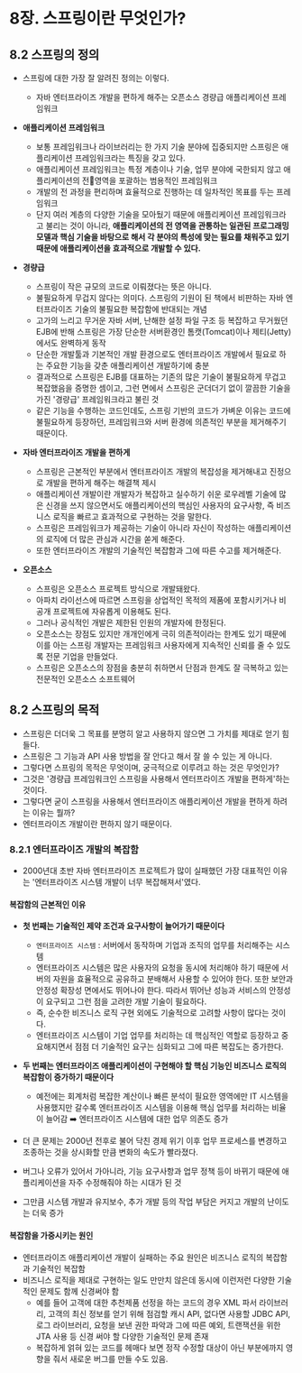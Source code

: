 # 8장. 스프링이란 무엇인가?

## 8.2 스프링의 정의

- 스프링에 대한 가장 잘 알려진 정의는 이렇다.
  - 자바 엔터프라이즈 개발을 편하게 해주는 오픈소스 경량급 애플리케이션 프레임워크

- **애플리케이션 프레임워크**
  - 보통 프레임워크나 라이브러리는 한 가지 기술 분야에 집중되지만 스프링은 애플리케이션 프레임워크라는 특징을 갖고 있다.
  - 애플리케이션 프레임워크는 특정 계층이나 기술, 업무 분야에 국한되지 않고 애플리케이션의 전영역을 포괄하는 범용적인 프레임워크
  - 개발의 전 과정을 편리하며 효율적으로 진행하는 데 일차적인 목표를 두는 프레임워크
  - 단지 여러 계층의 다양한 기술을 모아뒀기 때문에 애플리케이션 프레임워크라고 불리는 것이 아니라, **애플리케이션의 전 영역을 관통하는 일관된 프로그래밍 모델과 핵심 기술을 바탕으로 해서 각 분야의 특성에 맞는 필요를 채워주고 있기 때문에 애플리케이션을 효과적으로 개발할 수 있다.**
- **경량급**
  - 스프링이 작은 규모의 코드로 이뤄졌다는 뜻은 아니다.
  - 불필요하게 무겁지 않다는 의미다. 스프링의 기원이 된 책에서 비판하는 자바 엔터프라이즈 기술의 불필요한 복잡함에 반대되는 개념
  - 고가의 느리고 무거운 자바 서버, 난해한 설정 파일 구조 등 복잡하고 무거웠던 EJB에 반해 스프링은 가장 단순한 서버환경인 톰캣(Tomcat)이나 제티(Jetty)에서도 완벽하게 동작
  - 단순한 개발툴과 기본적인 개발 환경으로도 엔터프라이즈 개발에서 필요로 하는 주요한 기능을 갖춘 애플리케이션 개발하기에 충분
  - 결과적으로 스프링은 EJB를 대표하는 기존의 많은 기술이 불필요하게 무겁고 복잡했음을 증명한 셈이고, 그런 면에서 스프링은 군더더기 없이 깔끔한 기술을 가진 '경량급' 프레임워크라고 불린 것
  - 같은 기능을 수행하는 코드인데도, 스프링 기반의 코드가 가벼운 이유는 코드에 불필요하게 등장하던, 프레임워크와 서버 환경에 의존적인 부분을 제거해주기 때문이다.
- **자바 엔터프라이즈 개발을 편하게**
  - 스프링은 근본적인 부분에서 엔터프라이즈 개발의 복잡성을 제거해내고 진정으로 개발을 편하게 해주는 해결책 제시
  - 애플리케이션 개발이란 개발자가 복잡하고 실수하기 쉬운 로우레벨 기술에 많은 신경을 쓰지 않으면서도 애플리케이션의 핵심인 사용자의 요구사항, 즉 비즈니스 로직을 빠르고 효과적으로 구현하는 것을 말한다.
  - 스프링은 프레임워크가 제공하는 기술이 아니라 자신이 작성하는 애플리케이션의 로직에 더 많은 관심과 시간을 쏟게 해준다.
  - 또한 엔터프라이즈 개발의 기술적인 복잡함과 그에 따른 수고를 제거해준다.
- **오픈소스**
  - 스프링은 오픈소스 프로젝트 방식으로 개발돼왔다.
  - 아파치 라이선스에 따르면 스프링을 상업적인 목적의 제품에 포함시키거나 비공개 프로젝트에 자유롭게 이용해도 된다.
  - 그러나 공식적인 개발은 제한된 인원의 개발자에 한정된다.
  - 오픈소스는 장점도 있지만 개개인에게 극히 의존적이라는 한계도 있기 때문에 이를 아는 스프링 개발자는 프레임워크 사용자에게 지속적인 신뢰를 줄 수 있도록 전문 기업을 만들었다. 
  - 스프링은 오픈소스의 장점을 충분히 취하면서 단점과 한계도 잘 극복하고 있는 전문적인 오픈소스 소프트웨어

## 8.2 스프링의 목적
- 스프링은 더더욱 그 목표를 분명히 알고 사용하지 않으면 그 가치를 제대로 얻기 힘들다.
- 스프링은 그 기능과 API 사용 방법을 잘 안다고 해서 잘 쓸 수 있는 게 아니다.
- 그렇다면 스프링의 목적은 무엇이며, 궁극적으로 이루려고 하는 것은 무엇인가?
- 그것은 '경량급 프레임워크인 스프링을 사용해서 엔터프라이즈 개발을 편하게'하는 것이다.
- 그렇다면 굳이 스프링을 사용해서 엔터프라이즈 애플리케이션 개발을 편하게 하려는 이유는 뭘까?
- 엔터프라이즈 개발이란 편하지 않기 때문이다.

### 8.2.1 엔터프라이즈 개발의 복잡함
- 2000년대 초반 자바 엔터프라이즈 프로젝트가 많이 실패했던 가장 대표적인 이유는 '엔터프라이즈 시스템 개발이 너무 복잡해져서'였다.

#### 복잡함의 근본적인 이유
- **첫 번째는 기술적인 제약 조건과 요구사항이 늘어가기 때문이다**
  - `엔터프라이즈 시스템` : 서버에서 동작하며 기업과 조직의 업무를 처리해주는 시스템
  - 엔터프라이즈 시스템은 많은 사용자의 요청을 동시에 처리해야 하기 때문에 서버의 자원을 효율적으로 공유하고 분배해서 사용할 수 있어야 한다. 또한 보안과 안정성 확장성 면에서도 뛰어나야 한다. 따라서 뛰어난 성능과 서비스의 안정성이 요구되고 그런 점을 고려한 개발 기술이 필요하다.
  - 즉, 순수한 비즈니스 로직 구현 외에도 기술적으로 고려할 사항이 많다는 것이다.
  - 엔터프라이즈 시스템이 기업 업무를 처리하는 데 핵심적인 역할로 등장하고 중요해지면서 점점 더 기술적인 요구는 심화되고 그에 따른 복잡도는 증가한다.

- **두 번째는 엔터프라이즈 애플리케이션이 구현해야 할 핵심 기능인 비즈니스 로직의 복잡함이 증가하기 때문이다**
  - 예전에는 회계처럼 복잡한 계산이나 빠른 분석이 필요한 영역에만 IT 시스템을 사용했지만 갈수록 엔터프라이즈 시스템을 이용해 핵심 업무를 처리하는 비율이 늘어감 ➡️ 엔터프라이즈 시스템에 대한 업무 의존도 증가

- 더 큰 문제는 2000년 전후로 불어 닥친 경제 위기 이후 업무 프로세스를 변경하고 조종하는 것을 상시화할 만큼 변화의 속도가 빨라졌다.
- 버그나 오류가 있어서 가아니라, 기능 요구사항과 업무 정책 등이 바뀌기 때문에 애플리케이션을 자주 수정해줘야 하는 시대가 된 것
- 그만큼 시스템 개발과 유지보수, 추가 개발 등의 작업 부담은 커지고 개발의 난이도는 더욱 증가

#### 복잡함을 가중시키는 원인
- 엔터프라이즈 애플리케이션 개발이 실패하는 주요 원인은 비즈니스 로직의 복잡함과 기술적인 복잡함
- 비즈니스 로직을 제대로 구현하는 일도 만만치 않은데 동시에 이런저런 다양한 기술적인 문제도 함께 신경써야 함
  - 예를 들어 고객에 대한 추천제품 선정을 하는 코드의 경우 XML 파서 라이브러리, 고객의 최신 정보를 얻기 위해 점검할 캐시 API, 없다면 사용할 JDBC API, 로그 라이브러리, 요청을 보낸 권한 파악과 그에 따른 예외, 트랜잭션을 위한 JTA 사용 등 신경 써야 할 다양한 기술적인 문제 존재
  - 복잡하게 얽혀 있는 코드를 헤매다 보면 정작 수정할 대상이 아닌 부분에까지 영향을 줘서 새로운 버그를 만들 수도 있음.
